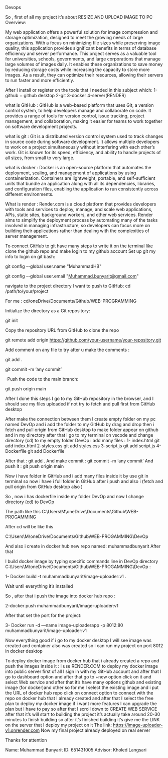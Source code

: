 Devops

So , first of all my project it’s about 
RESIZE AND UPLOAD IMAGE TO PC
Overview:

My web application offers a powerful solution for image compression and storage optimization, designed to meet the growing needs of large organizations. With a focus on minimizing file sizes while preserving image quality, this application provides significant benefits in terms of database efficiency and server performance.
This project serves as a valuable tool for universities, schools, governments, and large corporations that manage large volumes of images daily. It enables these organizations to save money by reducing storage costs while increasing the capacity to store more images. As a result, they can optimize their resources, allowing their servers to run faster and more efficiently.



After I install or register on the tools that I needed in this subject which:
1-github + github desktop 
2-git
3-docker 
4-server(RENDER)

 what is GitHub : GitHub is a web-based platform that uses Git, a version control system, to help developers manage and collaborate on code. It provides a range of tools for version control, issue tracking, project management, and collaboration, making it easier for teams to work together on software development projects.

what is git : Git is a distributed version control system used to track changes in source code during software development. It allows multiple developers to work on a project simultaneously without interfering with each other’s work. Git is known for its speed, efficiency, and ability to handle projects of all sizes, from small to very large.

what is docker : Docker is an open-source platform that automates the deployment, scaling, and management of applications by using containerization. Containers are lightweight, portable, and self-sufficient units that bundle an application along with all its dependencies, libraries, and configuration files, enabling the application to run consistently across different environments.

What is render : Render.com is a cloud platform that provides developers with tools and services to deploy, manage, and scale web applications, APIs, static sites, background workers, and other web services. Render aims to simplify the deployment process by automating many of the tasks involved in managing infrastructure, so developers can focus more on building their applications rather than dealing with the complexities of server management.


To connect GitHub to git have many steps to write it on the terminal like clone the github repo and make login to my github account 
Set up git my info to login  on git bash:

git config --global user.name "MuhammadHB"

git config --global user.email "Muhammad.bunyarit@gmail.com"



navigate to the project directory I want to push to GitHub:
cd /path/to/your/project

For me : cd/oneDrive/Documents/Github/WEB-PROGRAMMING

Initialize the directory as a Git repository:

git init 

Copy the repository URL from GitHub to clone the repo 

git remote add origin https://github.com/your-username/your-repository.git


 Add comment on any file to try after u make the comments :

git add .

git commit -m ‘any commit’

-Push the code to the main branch:

git push origin main


 After I done this steps I go to my GitHub repository in the browser, and I should see my files uploaded if not try to fetch and pull first from GitHub desktop 

After make the connection between them I create empty folder on my pc named DevOp and i add the folder to my GitHub by drag and drop then i fetch and pull origin from GitHub desktop to make folder appear on github and in my directory after that i go to my terminal on vscode and change directory (cd) to my empty folder DevOp i add many files :
1- index.html
git add index.html 
2-styles.css
git add styles.css
3-script.js
git add script.js
4-Dockerfile 
git add Dockerfile

After that :
git add . 
And make commit :
git commit -m ‘any commit’
And push it :
git push origin main 


Now i have folder in GitHub and i add many files inside it by use git in terminal so now i have i full folder in GitHub after i push and also i (fetch and pull origin from GitHub desktop also )

So , now i has dockerfile inside my folder DevOp and now I change directory (cd) to DevOp 

The path like this 
C:\Users\M\oneDrive\Documents\Github\WEB-PROGAMMING

After cd will be like this 

C:\Users\M\oneDrive\Documents\Github\WEB-PROGAMMING\DevOp


And also i create in docker hub new repo named: muhammadbunyarit
After that 

I build docker image by typing specific commands line in DevOp directory
C:\Users\M\oneDrive\Documents\Github\WEB-PROGAMMING\DevOp
 :

1- Docker build -t muhammadbunyarit/image-uploader:v1 .

Wait until everything it’s installed 

So , after that i push the image into docker hub repo  :

2-docker push muhammadbunyarit/image-uploader:v1

After that set the port for the project:

3- Docker run -d —name image-uploaderapp -p 8012:80 
muhammadbunyarit/image-uploader:v1

Now everything good if i go to my docker desktop I will see image was created and container also was created so i can run my project on port 8012 in docker desktop 

To deploy docker image from docker hub that i already created a repo and push the images inside it :
I use RENDER.COM to deploy my docker image into public server first of all 
I sign in with my GitHub account and after that I go to dashboard option and after that go to +new option click on it and select Web service and after that it’s have many options github and existing image (for docker)and other so for me I select the existing image and i put the URL of docker hub repo click on connect option to connect with the repo on docker hub that I already created and after that I select the free plan to deploy my docker image if i want more features I can upgrade the plan but I have to pay so after that I scroll down to CREATE WEB SERVICE after that it’s will start to building the project it’s actually take around 20-30 minutes to finish building so after it’s finished building it’s give me the LINK on the server that I deploy my project on it 
The link:
https://image-uploader-v1.onrender.com
Now my final project already deployed on real server 

Thanks for attention 

Name: Muhammad Bunyarit 
ID: 651431005
Advisor: Kholed Langsari
